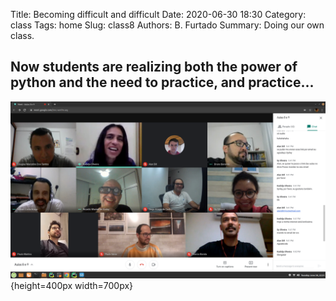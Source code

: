 Title: Becoming difficult and difficult
Date: 2020-06-30 18:30
Category: class
Tags: home
Slug: class8
Authors: B. Furtado
Summary: Doing our own class.

## Now students are realizing both the power of python and the need to practice, and practice...

![a phantom image](images/class20200630.png){height=400px width=700px}


